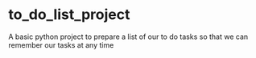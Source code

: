 # to_do_list_project
A basic python project to prepare a list of our to do tasks so that we can remember our tasks at any time
